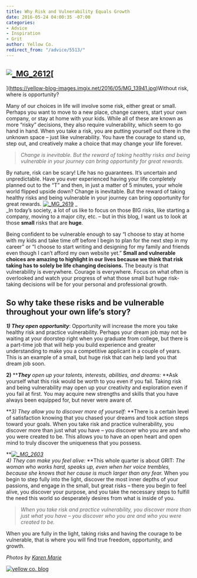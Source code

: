 ```yaml
---
title: Why Risk and Vulnerability Equals Growth
date: 2016-05-24 04:00:35 -07:00
categories:
- Advice
- Inspiration
- Grit
author: Yellow Co.
redirect_from: "/advice/5513/"
---
```


## [![_MG_2612](https://yellow-blog-images.imgix.net/2016/05/MG_2612.jpg)](https://yellow-blog-images.imgix.net/2016/05/MG_2612.jpg)[  
](https://yellow-blog-images.imgix.net/2016/05/MG_13941.jpg)Without risk, where is opportunity?

Many of our choices in life will involve some risk, either great or small. Perhaps you want to move to a new place, change careers, start your own company, or stay at home with your kids. While all of these are known as more “risky” decisions, they also require vulnerability, which seem to go hand in hand. When you take a risk, you are putting yourself out there in the unknown space – just like vulnerability. You have the courage to stand up, step out, and creatively make a choice that may change your life forever.

> _Change is inevitable. But the reward of taking healthy risks and being vulnerable in your journey can bring opportunity for great rewards._

By nature, risk can be scary! Life has no guarantees. It’s uncertain and unpredictable. Have you ever experienced having your life completely planned out to the “T” and then, in just a matter of 5 minutes, your whole world flipped upside down? Change is inevitable. But the reward of taking healthy risks and being vulnerable in your journey can bring opportunity for great rewards. [![_MG_2619](https://yellow-blog-images.imgix.net/2016/05/MG_2619.jpg)](https://yellow-blog-images.imgix.net/2016/05/MG_2619.jpg) _[  
](https://yellow-blog-images.imgix.net/2016/05/MG_0707.jpg)_In today’s society, a lot of us like to focus on those BIG risks, like starting a company, moving to a major city, etc. – but in this blog, I want us to look at those **small** risks that are **huge**.

Being confident to be vulnerable enough to say “I choose to stay at home with my kids and take time off before I begin to plan for the next step in my career” or “I choose to start writing and designing for my family and friends even though I can’t afford my own website yet.” **Small and vulnerable choices are amazing to highlight in our lives because we think that risk taking has to solely be life changing decisions.** The beauty is that vulnerability is everywhere. Courage is everywhere. Focus on what often is overlooked and watch your progress of what those small but huge risk-taking decisions will be for your personal and professional growth.

## So why take these risks and be vulnerable throughout your own life’s story?

**_1) They open opportunity_**: Opportunity will increase the more you take healthy risk and practice vulnerability. Perhaps your dream job may not be waiting at your doorstep right when you graduate from college, but there is a part-time job that will help you build experience and greater understanding to make you a competitive applicant in a couple of years. This is an example of a small, but huge risk that can help land you that dream job soon.

**2)** **_**They** open up your talents, interests, abilities, and dreams:_ **Ask yourself what this risk would be worth to you even if you fail. Taking risk and being vulnerability may open up your creativity and exploration even if you fail at first. You may acquire new strengths and skills that you have always been equipped for, but never were aware of.

**_3) They allow you to discover more of yourself:_ **There is a certain level of satisfaction knowing that you chased your dreams and took action steps toward your goals. When you take risk and practice vulnerability, you discover more than just what you have – you discover who you are and who you were created to be. This allows you to have an open heart and open mind to truly discover the uniqueness that you possess.

**_[![_MG_2603](https://yellow-blog-images.imgix.net/2016/05/MG_2603.jpg)](https://yellow-blog-images.imgix.net/2016/05/MG_2603.jpg)[  
](https://yellow-blog-images.imgix.net/2016/05/MG_0631.jpg)4) They can make you feel alive:_ **This whole quarter is about GRIT: _The woman who works hard, speaks up, even when her voice trembles, because she knows that her cause is much larger than any fear._ When you begin to step fully into the light, discover the most inner depths of your passions, and engage in the small, but great risks – there you begin to feel alive, you discover your purpose, and you take the necessary steps to fulfill the need this world so desperately desires from what is inside of you.

> _When you take risk and practice vulnerability, you discover more than just what you have – you discover who you are and who you were created to be._

When you are fully in the light, taking risks and having the courage to be vulnerable, that is where you will find true freedom, opportunity, and growth.

_Photos by [Karen Marie](http://www.karenmariehernandez.com/)_

[![yellow co. blog](https://yellow-blog-images.imgix.net/2015/12/kristitriplett.jpg)](https://endearingtraveler.wordpress.com/adventures/)
